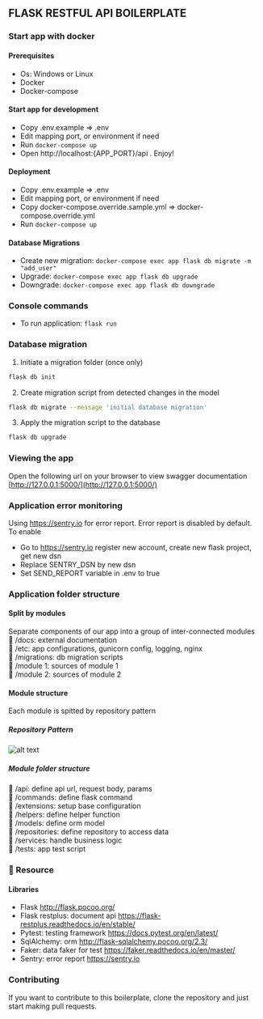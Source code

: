 ## FLASK RESTFUL API BOILERPLATE
### Start app with docker
#### Prerequisites
- Os: Windows or Linux
- Docker
- Docker-compose

#### Start app for development
- Copy .env.example => .env
- Edit mapping port, or environment if need
- Run `docker-compose up`
- Open http://localhost:{APP_PORT}/api . Enjoy!

#### Deployment
- Copy .env.example => .env
- Edit mapping port, or environment if need
- Copy docker-compose.override.sample.yml => docker-compose.override.yml
- Run `docker-compose up`

#### Database Migrations
- Create new migration: `docker-compose exec app flask db migrate -m "add_user"`  
- Upgrade: `docker-compose exec app flask db upgrade`  
- Downgrade: `docker-compose exec app flask db downgrade`  


### Console commands

- To run application: `flask run`

### Database migration

1. Initiate a migration folder (once only)

```bash
flask db init
```

2. Create migration script from detected changes in the model
```bash
flask db migrate --message 'initial database migration'
```

3. Apply the migration script to the database
```bash
flask db upgrade
``` 

### Viewing the app ###

Open the following url on your browser to view swagger documentation
[http://127.0.0.1:5000/](http://127.0.0.1:5000/)
### Application error monitoring
Using https://sentry.io for error report. Error report is disabled by default.  
To enable
- Go to https://sentry.io register new account, create new flask project, get new dsn
- Replace SENTRY_DSN by new dsn
- Set SEND_REPORT variable in .env to true

### Application folder structure
#### Split by modules
Separate components of our app into a group of inter-connected modules  
:file_folder: /docs: external documentation  
:file_folder: /etc: app configurations, gunicorn config, logging, nginx  
:file_folder: /migrations: db migration scripts  
:file_folder: /module 1: sources of module 1   
:file_folder: /module 2: sources of module 2   

#### Module structure
Each module is spitted by repository pattern
##### Repository Pattern
![alt text](https://i.imgur.com/cNUvEwZ.png "Repository Pattern")


##### Module folder structure
:file_folder: /api: define api url, request body, params  
:file_folder: /commands: define flask command  
:file_folder: /extensions: setup base configuration  
:file_folder: /helpers: define helper function  
:file_folder: /models: define orm model  
:file_folder: /repositories: define repository to access data  
:file_folder: /services: handle business logic  
:file_folder: /tests: app test script  

### 📙 Resource

#### Libraries
- Flask http://flask.pocoo.org/  
- Flask restplus: document api https://flask-restplus.readthedocs.io/en/stable/  
- Pytest: testing framework https://docs.pytest.org/en/latest/
- SqlAlchemy: orm http://flask-sqlalchemy.pocoo.org/2.3/
- Faker: data faker for test https://faker.readthedocs.io/en/master/
- Sentry: error report https://sentry.io

### Contributing
If you want to contribute to this boilerplate, clone the repository and just start making pull requests.

